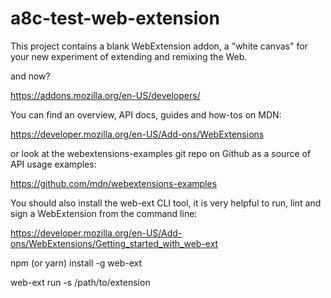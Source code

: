 # a8c-test-web-extension

This project contains a blank WebExtension addon, a "white canvas" for your new experiment of
extending and remixing the Web.


and now?

  https://addons.mozilla.org/en-US/developers/

You can find an overview, API docs, guides and how-tos on MDN:

  https://developer.mozilla.org/en-US/Add-ons/WebExtensions

or look at the webextensions-examples git repo on Github as a source of API usage examples:

  https://github.com/mdn/webextensions-examples

You should also install the web-ext CLI tool, it is very helpful to run, lint and sign
a WebExtension from the command line:

  https://developer.mozilla.org/en-US/Add-ons/WebExtensions/Getting_started_with_web-ext

  npm (or yarn) install -g web-ext

  web-ext run -s /path/to/extension
